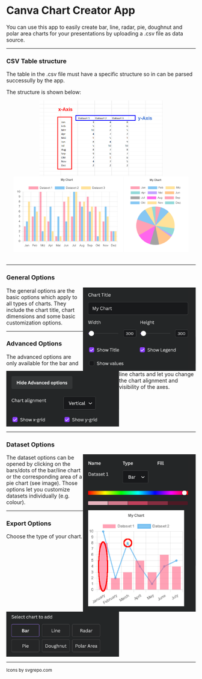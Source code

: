 
# Canva Chart Creator App

You can use this app to easily create bar, line, radar, pie, doughnut and polar area charts for your presentations by uploading a .csv file as data source.

---

### CSV Table structure

The table in the .csv file must have a specific structure so in can be parsed successully by the app. 

The structure is shown below:

<div align="center">
<img height="200" src="./assets/table-structure.png">
<img height="200" src="./assets/example-chart.png">
<img height="200" src="./assets/example-pie-chart.png">
</div>

<br clear="both"/>

---

### General Options
<img align="right" width="300" src="./assets/general-options.png">
The general options are the basic options which apply to all types of charts. They include the chart title, chart dimensions and some basic customization  options.

---

### Advanced Options
<img align="left" width="300" src="./assets/advanced-options.png">
The advanced options are only available for the bar and line charts and let you change the chart alignment and visibility of the axes. 

<br clear="both"/>

---

### Dataset Options
<img align="right" width="300" src="./assets/dataset-options.png">
The dataset options can be opened by clicking on the bars/dots of the bar/line chart or the corresponding area of a pie chart (see image). Those options let you customize datasets individually (e.g. colour).

---

### Export Options
<img align="left" width="300" src="./assets/export-options.png">
Choose the type of your chart.
<br clear="both"/>

---

<sup>Icons by svgrepo.com</sup>
